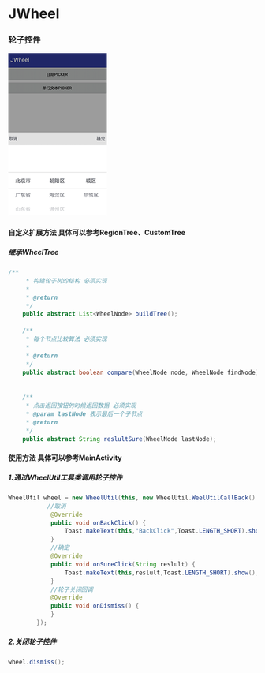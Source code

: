 # JWheel
### 轮子控件 
![](https://github.com/janedler/JWheel/raw/master/screen_1.png) 

#### 自定义扩展方法 具体可以参考RegionTree、CustomTree
##### 继承WheelTree
```java
/**
     * 构建轮子树的结构 必须实现
     *
     * @return
     */
    public abstract List<WheelNode> buildTree();

    /**
     * 每个节点比较算法 必须实现
     *
     * @return
     */
    public abstract boolean compare(WheelNode node, WheelNode findNode);


    /**
     * 点击返回按钮的时候返回数据 必须实现
     * @param lastNode 表示最后一个子节点
     * @return
     */
    public abstract String reslultSure(WheelNode lastNode);

```

#### 使用方法 具体可以参考MainActivity

##### 1.通过WheelUtil工具类调用轮子控件
```java
WheelUtil wheel = new WheelUtil(this, new WheelUtil.WeelUtilCallBack() {
           //取消
            @Override
            public void onBackClick() {
                Toast.makeText(this,"BackClick",Toast.LENGTH_SHORT).show();
            }
            //确定
            @Override
            public void onSureClick(String reslult) {
                Toast.makeText(this,reslult,Toast.LENGTH_SHORT).show();
            }
            //轮子关闭回调
            @Override
            public void onDismiss() {
            }
        });
```
##### 2.关闭轮子控件
```java
wheel.dismiss();
```
